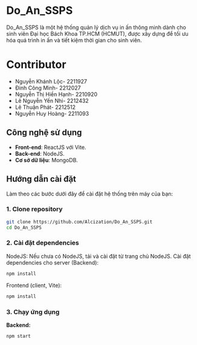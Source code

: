 # Do_An_SSPS

Do_An_SSPS là một hệ thống quản lý dịch vụ in ấn thông minh dành cho sinh viên Đại học Bách Khoa TP.HCM (HCMUT), được xây dựng để tối ưu hóa quá trình in ấn và tiết kiệm thời gian cho sinh viên.

# Contributor
 * Nguyễn Khánh Lộc- 2211927
 * Đinh Công Minh- 2212027
 * Nguyễn Thị Hiền Hạnh- 2210920
 * Lê Nguyễn Yến Nhi- 2212432
 * Lê Thuận Phát- 2212512
 * Nguyễn Huy Hoàng- 2211093

## Công nghệ sử dụng

- **Front-end**: ReactJS với Vite.
- **Back-end**: NodeJS.
- **Cơ sở dữ liệu**: MongoDB.

## Hướng dẫn cài đặt

Làm theo các bước dưới đây để cài đặt hệ thống trên máy của bạn:

### 1. Clone repository
```bash
git clone https://github.com/Alcization/Do_An_SSPS.git
cd Do_An_SSPS
```
### 2. Cài đặt dependencies
NodeJS: Nếu chưa có NodeJS, tải và cài đặt từ trang chủ NodeJS.
Cài đặt dependencies cho server (Backend):
```bash
npm install
```
Frontend (client, Vite):
```bash
npm install
```
### 3. Chạy ứng dụng
**Backend:**
```bash
npm start
```